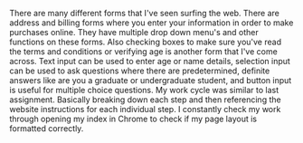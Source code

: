 There are many different forms that I've seen surfing the web. There are address and billing forms where you enter your information in order to make purchases online. They have multiple drop down menu's and other functions on these forms. Also checking boxes to make sure you've read the terms and conditions or verifying age is another form that I've come across.
Text input can be used to enter age or name details, selection input can be used to ask questions where there are predetermined, definite answers like are you a graduate or undergraduate student, and button input is useful for multiple choice questions.
My work cycle was similar to last assignment. Basically breaking down each step and then referencing the website instructions for each individual step. I constantly check my work through opening my index in Chrome to check if my page layout is formatted correctly. 

